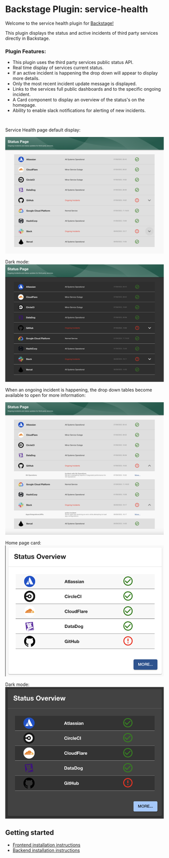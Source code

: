 # Backstage Plugin: service-health

Welcome to the service health plugin for [Backstage!](https://backstage.io/)

This plugin displays the status and active incidents of third party services directly in Backstage.

### Plugin Features:

- This plugin uses the third party services public status API.
- Real time display of services current status.
- If an active incident is happening the drop down will appear to display more details.
- Only the most recent incident update message is displayed.
- Links to the services full public dashboards and to the specific ongoing incident.
- A Card component to display an overview of the status's on the homepage.
- Ability to enable slack notifications for alerting of new incidents.

<br/>

Service Health page default display:

![img](docs/assets/2.png)

Dark mode:
![img](docs/assets/5.png)

When an ongoing incident is happening, the drop down tables become available to open for more information:

![img](docs/assets/1.png)

Home page card:
![img](docs/assets/4.png)

Dark mode:
![img](docs/assets/3.png)

## Getting started

- [Frontend installation instructions](docs/frontend-installation.md)
- [Backend installation instructions](docs/backend-installation.md)
